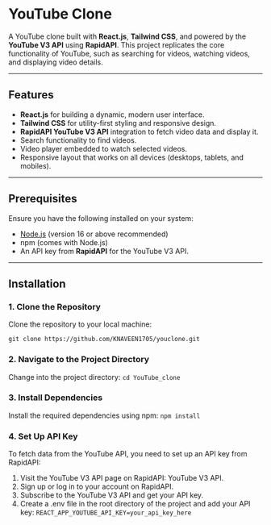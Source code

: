 # YouTube Clone

A YouTube clone built with **React.js**, **Tailwind CSS**, and powered by the **YouTube V3 API** using **RapidAPI**. This project replicates the core functionality of YouTube, such as searching for videos, watching videos, and displaying video details.

---

## Features

- **React.js** for building a dynamic, modern user interface.
- **Tailwind CSS** for utility-first styling and responsive design.
- **RapidAPI YouTube V3 API** integration to fetch video data and display it.
- Search functionality to find videos.
- Video player embedded to watch selected videos.
- Responsive layout that works on all devices (desktops, tablets, and mobiles).

---

## Prerequisites

Ensure you have the following installed on your system:

- [Node.js](https://nodejs.org/) (version 16 or above recommended)
- npm (comes with Node.js)
- An API key from **RapidAPI** for the YouTube V3 API.

---

## Installation

### 1. Clone the Repository

Clone the repository to your local machine:


`git clone https://github.com/KNAVEEN1705/youclone.git `

### 2. Navigate to the Project Directory
Change into the project directory:
`cd YouTube_clone`
### 3. Install Dependencies
Install the required dependencies using npm:
`npm install`
### 4. Set Up API Key
To fetch data from the YouTube API, you need to set up an API key from RapidAPI:
1. Visit the YouTube V3 API page on RapidAPI: YouTube V3 API.
2. Sign up or log in to your account on RapidAPI.
3. Subscribe to the YouTube V3 API and get your API key.
4. Create a .env file in the root directory of the project and add your API key: `REACT_APP_YOUTUBE_API_KEY=your_api_key_here`

